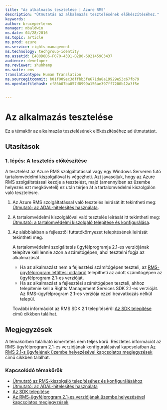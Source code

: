 ```yaml
---
title: "Az alkalmazás tesztelése | Azure RMS"
description: "Útmutatás az alkalmazás tesztelésének előkészítéséhez."
keywords: 
author: bruceperlerms
manager: mbaldwin
ms.date: 04/28/2016
ms.topic: article
ms.prod: azure
ms.service: rights-management
ms.technology: techgroup-identity
ms.assetid: E480D8D6-F070-43D1-B2B0-6921459C3437
audience: developer
ms.reviewer: shubhamp
ms.suite: ems
translationtype: Human Translation
ms.sourcegitcommit: b01f009ec3dffbb3fe671da8a19929e53c67fb79
ms.openlocfilehash: cf86b07ba057d8999a156ae397ff7200b12a3f5e


---
```


# Az alkalmazás tesztelése

Ez a témakör az alkalmazás tesztelésének előkészítéséhez ad útmutatást.

## Utasítások

### 1. lépés: A tesztelés előkészítése

A tesztelést az Azure RMS szolgáltatással vagy egy Windows Serveren futó tartalomvédelmi kiszolgálóval is végezheti. Azt javasoljuk, hogy az Azure RMS szolgáltatással kezdje a tesztelést, majd (amennyiben az üzembe helyezés ezt megköveteli) ez után térjen át a tartalomvédelmi kiszolgálón való tesztelésre.

1. Az Azure RMS szolgáltatással való tesztelés leírását itt tekintheti meg: [Útmutató: az ADAL-hitelesítés használata](how-to-use-adal-authentication.md).
2. A tartalomvédelmi kiszolgálóval való tesztelés leírását itt tekintheti meg: [Útmutató: a tartalomvédelmi kiszolgáló telepítése és konfigurálása](how-to-install-and-configure-an-rms-server.md).
3. Az alábbiakban a fejlesztői futtatókörnyezet telepítésének leírását tekintheti meg.

   A tartalomvédelmi szolgáltatás ügyfélprogramja 2.1-es verziójának telepítve kell lennie azon a számítógépen, ahol tesztelni fogja az alkalmazását.
   - Ha az alkalmazást nem a fejlesztési számítógépen teszteli, az [RMS-ügyfélprogram letöltési oldaláról](http://www.microsoft.com/en-us/download/details.aspx?id=38396) telepítheti az adott számítógépen az ügyfélprogram 2.1-es verzióját.
   - Ha az alkalmazást a fejlesztési számítógépen teszteli, ahhoz telepítenie kell a Rights Management Services SDK 2.1-es verzióját. Az RMS-ügyfélprogram 2.1-es verziója ezzel beavatkozás nélkül települ.

    További információt az RMS SDK 2.1 telepítéséről [Az SDK telepítése](install-the-rms-sdk.md) című cikkben találhat.

## Megjegyzések

A témakörben található ismertetés nem teljes körű. Részletes információt az RMS-ügyfélprogram 2.1-es verziójának konfigurálásával kapcsolatban [Az RMS 2.1-s ügyfelének üzembe helyezésével kapcsolatos megjegyzések](https://technet.microsoft.com/en-us/library/jj159267(WS.10).aspx) című cikkben találhat.

### Kapcsolódó témakörök

* [Útmutató az RMS-kiszolgáló telepítéséhez és konfigurálásához](how-to-install-and-configure-an-rms-server.md)
* [Útmutató: az ADAL-hitelesítés használata](how-to-use-adal-authentication.md)
* [Az SDK telepítése](install-the-rms-sdk.md)
* [Az RMS-ügyfélprogram 2.1-es verziójának üzembe helyezésével kapcsolatos megjegyzések](https://technet.microsoft.com/en-us/library/jj159267(WS.10).aspx)
 

 



<!--HONumber=Jun16_HO4-->


